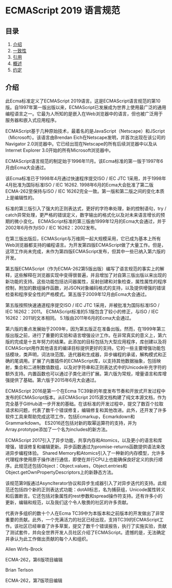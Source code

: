 # ECMAScript 2019 语言规范

## 目录

1. [介绍](1.Scope.md)
2. [一致性](2.Conformance.md)
3. [引用](3.Normative_References.md)
4. [概述](4.Overview.md)
5. [约定](5.Notational_Conventions.md)

## 介绍

此Ecma标准定义了ECMAScript 2019语言。这是ECMAScript语言规范的第10版。自1997年第一版出版以来，ECMAScript已发展成为世界上使用最广泛的通用编程语言之一。它最为人所知的是嵌入在Web浏览器中的语言，但也被广泛用于服务器和嵌入式应用程序。

ECMAScript基于几种原始技术，最着名的是JavaScript（Netscape）和JScript（Microsoft）。该语言由Brendan Eich在Netscape发明，并首次出现在该公司的Navigator 2.0浏览器中。它已经出现在Netscape的所有后续浏览器中以及从Internet Explorer 3.0开始的所有Microsoft浏览器中。

ECMAScript语言规范的制定始于1996年11月。该Ecma标准的第一版于1997年6月由Ecma大会通过。

该Ecma标准已于1998年4月通过快速程序提交ISO / IEC JTC 1采用，并于1998年4月批准为国际标准ISO / IEC 16262. 1998年6月的Ecma大会批准了第二版ECMA-262至保持与ISO / IEC 16262完全一致。第一版和第二版之间的变化本质上是编辑性的。

标准的第三版引入了强大的正则表达式，更好的字符串处理，新的控制语句，try / catch异常处理，更严格的错误定义，数字输出的格式化以及对未来语言增长的预期的微小变化。 ECMAScript标准的第三版由1999年12月的Ecma大会通过，并于2002年6月作为ISO / IEC 16262：2002发布。

在第三版出版后，ECMAScript与万维网一起大规模采用，它已成为基本上所有Web浏览器都支持的编程语言。为开发第四版ECMAScript做了大量工作。但是，这项工作尚未完成，未作为第四版ECMAScript发布，但其中一些已纳入第六版的开发。

第五版ECMAScript（作为ECMA-262第5版出版）编写了语言规范的事实上的解释，这些解释在浏览器实现中变得很普遍，并且增加了对自第三版出版以来出现的新功能的支持。这些功能包括访问器属性，反射创建和对象检查，属性属性的程序控制，附加的数组操作函数，对JSON对象编码格式的支持，以及提供增强的错误检查和程序安全性的严格模式。第五版于2009年12月由Ecma大会通过。

第五版按照快速通道程序提交ISO / IEC JTC 1采用，并被批准为国际标准ISO / IEC 16262：2011。 ECMAScript标准的5.1版包含了较小的修正，与ISO / IEC 16262：2011的文本相同。 5.1版由2011年6月的Ecma大会通过。

第六版的重点发展始于2009年，因为第五版正在准备出版。然而，在1999年第三版出版之前，进行了重要的实验和语言增强设计工作。在非常真实的意义上，第六版的完成是十五年努力的结果。此添加的目标包括为大型应用程序，库创建以及将ECMAScript用作其他语言的编译目标提供更好的支持。它的一些主要增强功能包括模块，类声明，词法块范围，迭代器和生成器，异步编程的承诺，解构模式和正确的尾调用。扩展了内置插件的ECMAScript库，以支持其他数据抽象，包括映射，集合和二进制数值数组，以及对字符串和正则表达式中的Unicode补充字符的额外支持。内置函数也可以通过子类化进行扩展。第六版为常规，增量语言和库增强提供了基础。第六版于2015年6月大会通过。

ECMAScript 2016是第一个在Ecma TC39新的年度发布节奏和开放式开发过程中发布的ECMAScript版本。从ECMAScript 2015源文档构建了纯文本源文档，作为完全基于GitHub进一步开发的基础。在该标准的开发过程中，提交了数百个拉取请求和问题，代表了数千个错误修复，编辑修复和其他改进。此外，还开发了许多软件工具来帮助完成这项工作，包括Ecmarkup，Ecmarkdown和Grammarkdown。 ES2016还包括对新的取幂运算符的支持，并为Array.prototype添加了一个名为includes的新方法。

ECMAScript 2017引入了异步功能，共享内存和Atomics，以及更小的语言和库增强，错误修复和编辑更新。异步函数通过为promise-returns函数提供语法来改进异步编程体验。 Shared Memory和Atomics引入了一种新的内存模型，允许多代理程序使用原子操作进行通信，即使在并行CPU上也能确保良好定义的执行顺序。此规范还包括Object：Object.values，Object.entries和Object.getOwnPropertyDescriptors上的新静态方法。

该规范第9版通过AsyncIterator协议和异步生成器引入了对异步迭代的支持。此规范还包括四个新的正则表达式功能：dotAll标志，名为捕获组，Unicode属性转义和后置断言。它还包括对象属性的rest参数和spread操作符支持。还有许多小的更新，编辑和规范，以及我们这个令人敬畏的社区的许多贡献。

代表许多组织的数十个人在Ecma TC39中为本版本和之前版本的开发做出了非常重要的贡献。此外，一个充满活力的社区已经出现，支持TC39的ECMAScript工作。该社区已经审查了许多草案，提交了数千个错误报告，执行了实施实验，贡献了测试套件，并向全世界开发人员社区介绍了ECMAScript。遗憾的是，无法确定并承认为此工作做出贡献的每个人和组织。

Allen Wirfs-Brock

ECMA-262，第6版项目编辑 

Brian Terlson

ECMA-262，第7版项目编辑
